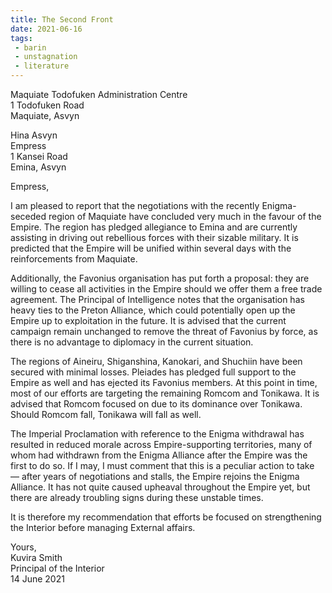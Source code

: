 ```yaml
---
title: The Second Front
date: 2021-06-16
tags:
 - barin
 - unstagnation
 - literature
---
```


Maquiate Todofuken Administration Centre\
1 Todofuken Road\
Maquiate, Asvyn

<!-- excerpt -->

Hina Asvyn\
Empress\
1 Kansei Road\
Emina, Asvyn

Empress,

I am pleased to report that the negotiations with the recently Enigma-seceded region of Maquiate have concluded very much in the favour of the Empire. The region has pledged allegiance to Emina and are currently assisting in driving out rebellious forces with their sizable military. It is predicted that the Empire will be unified within several days with the reinforcements from Maquiate.

Additionally, the Favonius organisation has put forth a proposal: they are willing to cease all activities in the Empire should we offer them a free trade agreement. The Principal of Intelligence notes that the organisation has heavy ties to the Preton Alliance, which could potentially open up the Empire up to exploitation in the future. It is advised that the current campaign remain unchanged to remove the threat of Favonius by force, as there is no advantage to diplomacy in the current situation.

The regions of Aineiru, Shiganshina, Kanokari, and Shuchiin have been secured with minimal losses. Pleiades has pledged full support to the Empire as well and has ejected its Favonius members. At this point in time, most of our efforts are targeting the remaining Romcom and Tonikawa. It is advised that Romcom focused on due to its dominance over Tonikawa. Should Romcom fall, Tonikawa will fall as well.

The Imperial Proclamation with reference to the Enigma withdrawal has resulted in reduced morale across Empire-supporting territories, many of whom had withdrawn from the Enigma Alliance after the Empire was the first to do so. If I may, I must comment that this is a peculiar action to take — after years of negotiations and stalls, the Empire rejoins the Enigma Alliance. It has not quite caused upheaval throughout the Empire yet, but there are already troubling signs during these unstable times.

It is therefore my recommendation that efforts be focused on strengthening the Interior before managing External affairs.

Yours,\
Kuvira Smith\
Principal of the Interior\
14 June 2021
